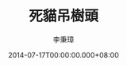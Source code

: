 ---
issue: 79
title: 死貓吊樹頭
author: 李秉璋
language: 詔安
date: 2014-07-17T00:00:00.000+08:00
topic: 文史
difficulty: 1
wikidata: Q98095900
wikidata_link: https://www.wikidata.org/wiki/Q98095900
---